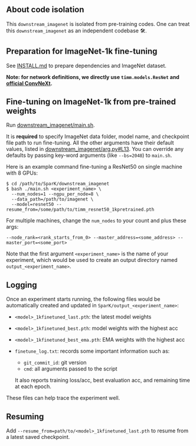 ## About code isolation

This `downstream_imagenet` is isolated from pre-training codes. One can treat this `downstream_imagenet` as an independent codebase 🛠️.


## Preparation for ImageNet-1k fine-tuning

See [INSTALL.md](https://github.com/keyu-tian/SparK/blob/main/INSTALL.md) to prepare dependencies and ImageNet dataset.

**Note: for network definitions, we directly use `timm.models.ResNet` and [official ConvNeXt](https://github.com/facebookresearch/ConvNeXt).**


## Fine-tuning on ImageNet-1k from pre-trained weights

Run [downstream_imagenet/main.sh](https://github.com/keyu-tian/SparK/blob/main/downstream_imagenet/main.sh).

It is **required** to specify ImageNet data folder, model name, and checkpoint file path to run fine-tuning.
All the other arguments have their default values, listed in [downstream_imagenet/arg.py#L13](https://github.com/keyu-tian/SparK/blob/main/downstream_imagenet/arg.py#L13).
You can override any defaults by passing key-word arguments (like `--bs=2048`) to `main.sh`.


Here is an example command fine-tuning a ResNet50 on single machine with 8 GPUs:
```shell script
$ cd /path/to/SparK/downstream_imagenet
$ bash ./main.sh <experiment_name> \
  --num_nodes=1 --ngpu_per_node=8 \
  --data_path=/path/to/imagenet \
  --model=resnet50 --resume_from=/some/path/to/timm_resnet50_1kpretrained.pth
```

For multiple machines, change the `num_nodes` to your count and plus these args:
```shell script
--node_rank=<rank_starts_from_0> --master_address=<some_address> --master_port=<some_port>
```

Note that the first argument `<experiment_name>` is the name of your experiment, which would be used to create an output directory named `output_<experiment_name>`.


## Logging

Once an experiment starts running, the following files would be automatically created and updated in `SparK/output_<experiment_name>`:

- `<model>_1kfinetuned_last.pth`: the latest model weights
- `<model>_1kfinetuned_best.pth`: model weights with the highest acc
- `<model>_1kfinetuned_best_ema.pth`: EMA weights with the highest acc
- `finetune_log.txt`: records some important information such as:
    - `git_commit_id`: git version
    - `cmd`: all arguments passed to the script
    
    It also reports training loss/acc, best evaluation acc, and remaining time at each epoch.

These files can help trace the experiment well.


## Resuming

Add `--resume_from=path/to/<model>_1kfinetuned_last.pth` to resume from a latest saved checkpoint.

